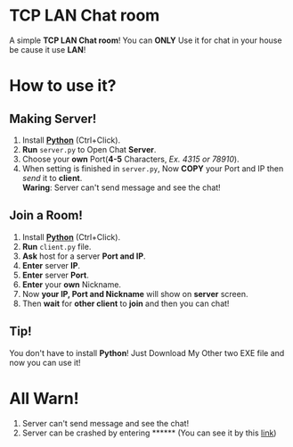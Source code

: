 # TCP LAN Chat room
A simple **TCP LAN Chat room**!
You can **ONLY** Use it for chat in your house be cause it use **LAN**!

# How to use it?

Making Server!
---
1. Install **[Python](https://www.python.org/downloads/)** (Ctrl+Click).
2. **Run** `server.py` to Open Chat **Server**.
3. Choose your **own** Port(**4-5** Characters, *Ex. 4315 or 78910*).
4. When setting is finished in `server.py`, Now **COPY** your Port and IP then *send* it to **client**.  
**Waring**: Server can't send message and see the chat!

Join a Room!
---
1. Install **[Python](https://www.python.org/downloads/)** (Ctrl+Click).
2. **Run** `client.py` file.
3. **Ask** host for a server **Port and IP**.
4. **Enter** server **IP**.
5. **Enter** server **Port**.
6. **Enter** your **own** Nickname.
7. Now **your IP, Port and Nickname** will show on **server** screen.
8. Then **wait** for **other client** to **join** and then you can chat!

Tip!
---
You don't have to install **Python**! Just Download My Other two EXE file and now you can use it!

# All Warn!

1. Server can't send message and see the chat!
2. Server can be crashed by entering ****** (You can see it by this [link](https://docs.google.com/document/d/1wxinJmp9P27aJV7ZQ3OWEhfep4h2SfIvXmdAwIP4SAA/edit?usp=sharing))

